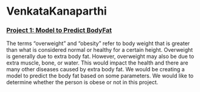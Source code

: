 # VenkataKanaparthi

### [Project 1: Model to Predict BodyFat](https://github.com/sandy1987827/DSC680-Applied-Data-Science/tree/main/Project1_BodyFatPrediction)

 The terms “overweight” and “obesity” refer to body weight that is greater than what is considered normal or healthy for a certain height. Overweight is generally due to extra   body fat. However, overweight may also be due to extra muscle, bone, or water. This would impact the health and there are many other diseases caused by extra body fat. We would be creating a model to predict the body fat based on some parameters. We would like to determine whether the person is obese or not in this project.
